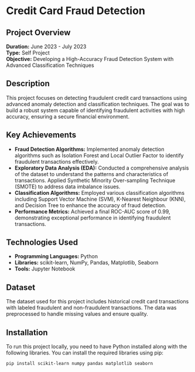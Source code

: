 # Credit Card Fraud Detection

## Project Overview
**Duration:** June 2023 - July 2023  
**Type:** Self Project  
**Objective:** Developing a High-Accuracy Fraud Detection System with Advanced Classification Techniques

## Description
This project focuses on detecting fraudulent credit card transactions using advanced anomaly detection and classification techniques. The goal was to build a robust system capable of identifying fraudulent activities with high accuracy, ensuring a secure financial environment.

## Key Achievements
- **Fraud Detection Algorithms:** Implemented anomaly detection algorithms such as Isolation Forest and Local Outlier Factor to identify fraudulent transactions effectively.
- **Exploratory Data Analysis (EDA):** Conducted a comprehensive analysis of the dataset to understand the patterns and characteristics of transactions. Applied Synthetic Minority Over-sampling Technique (SMOTE) to address data imbalance issues.
- **Classification Algorithms:** Employed various classification algorithms including Support Vector Machine (SVM), K-Nearest Neighbour (KNN), and Decision Tree to enhance the accuracy of fraud detection.
- **Performance Metrics:** Achieved a final ROC-AUC score of 0.99, demonstrating exceptional performance in identifying fraudulent transactions.

## Technologies Used
- **Programming Languages:** Python
- **Libraries:** scikit-learn, NumPy, Pandas, Matplotlib, Seaborn
- **Tools:** Jupyter Notebook

## Dataset
The dataset used for this project includes historical credit card transactions with labeled fraudulent and non-fraudulent transactions. The data was preprocessed to handle missing values and ensure quality.

## Installation
To run this project locally, you need to have Python installed along with the following libraries. You can install the required libraries using pip:

```bash
pip install scikit-learn numpy pandas matplotlib seaborn
